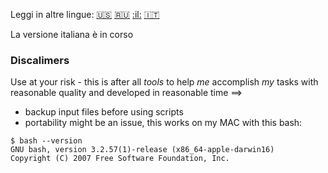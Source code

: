 Leggi in altre lingue: [:us:](README.md) [:ru:](README-ru.md) [:il:](README-he.md) [:it:](README-it.md)

La versione italiana è in corso

### Discalimers

Use at your risk - this is after all *tools* to help *me* accomplish *my* tasks with reasonable quality and developed in reasonable time ==>
* backup input files before using scripts
* portability might be an issue, this works on my MAC with this bash:
```
$ bash --version
GNU bash, version 3.2.57(1)-release (x86_64-apple-darwin16)
Copyright (C) 2007 Free Software Foundation, Inc.
```
